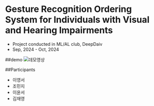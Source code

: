 # Gesture Recognition Ordering System for Individuals with Visual and Hearing Impairments	
* Project conducted in ML/AL club, DeepDaiv
* Sep, 2024 - Oct, 2024

##demo
![데모영상](https://github.com/user-attachments/assets/d0128874-592c-415a-8c70-91309b0d10ab)

##Participants
 * 이영서
 * 조민지
 * 이윤서
 * 김재영


